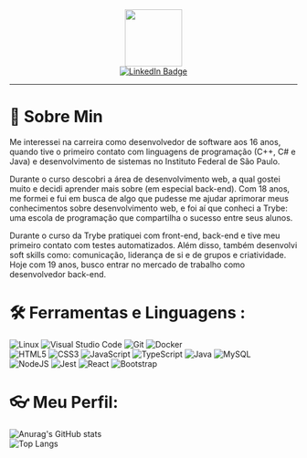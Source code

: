 <div id="header" align="center">
  <img src="https://media.giphy.com/media/M9gbBd9nbDrOTu1Mqx/giphy.gif" width="100"/> </br>
  <a href="your-linkedin-URL">
    <img src="https://img.shields.io/badge/LinkedIn-blue?style=for-the-badge&logo=linkedin&logoColor=white" alt="LinkedIn Badge"/>
  </a>
</div>

---

# 📖 Sobre Min

Me interessei na carreira como desenvolvedor de software aos 16 anos, quando tive o primeiro contato com linguagens de programação (C++, C# e Java) e desenvolvimento de sistemas no Instituto Federal de São Paulo.
 
Durante o curso descobri a área de desenvolvimento web, a qual gostei muito e decidi aprender mais sobre (em especial back-end). Com 18 anos, me formei e fui em busca de algo que pudesse me ajudar aprimorar meus conhecimentos sobre desenvolvimento web, e foi aí que conheci a Trybe: uma escola de programação que compartilha o sucesso entre seus alunos. 
 
Durante o curso da Trybe pratiquei com front-end, back-end e tive meu primeiro contato com testes automatizados. Além disso, também desenvolvi soft skills como: comunicação, liderança de si e de grupos e criatividade. Hoje com 19 anos, busco entrar no mercado de trabalho como desenvolvedor back-end.

# 🛠️ Ferramentas e Linguagens :
![Linux](https://img.shields.io/badge/Linux-FCC624?style=for-the-badge&logo=linux&logoColor=black)
![Visual Studio Code](https://img.shields.io/badge/Visual%20Studio%20Code-0078d7.svg?style=for-the-badge&logo=visual-studio-code&logoColor=white)
![Git](https://img.shields.io/badge/git-%23F05033.svg?style=for-the-badge&logo=git&logoColor=white)
![Docker](https://img.shields.io/badge/docker-%230db7ed.svg?style=for-the-badge&logo=docker&logoColor=white) </br>
![HTML5](https://img.shields.io/badge/html5-%23E34F26.svg?style=for-the-badge&logo=html5&logoColor=white)
![CSS3](https://img.shields.io/badge/css3-%231572B6.svg?style=for-the-badge&logo=css3&logoColor=white)
![JavaScript](https://img.shields.io/badge/javascript-%23323330.svg?style=for-the-badge&logo=javascript&logoColor=%23F7DF1E)
![TypeScript](https://img.shields.io/badge/typescript-%23007ACC.svg?style=for-the-badge&logo=typescript&logoColor=white)
![Java](https://img.shields.io/badge/java-%23ED8B00.svg?style=for-the-badge&logo=java&logoColor=white)
![MySQL](https://img.shields.io/badge/mysql-%2300f.svg?style=for-the-badge&logo=mysql&logoColor=white) </br>
![NodeJS](https://img.shields.io/badge/node.js-6DA55F?style=for-the-badge&logo=node.js&logoColor=white)
![Jest](https://img.shields.io/badge/-jest-%23C21325?style=for-the-badge&logo=jest&logoColor=white)
![React](https://img.shields.io/badge/react-%2320232a.svg?style=for-the-badge&logo=react&logoColor=%2361DAFB)
![Bootstrap](https://img.shields.io/badge/bootstrap-%23563D7C.svg?style=for-the-badge&logo=bootstrap&logoColor=white)

# 👓 Meu Perfil:

![Anurag's GitHub stats](https://github-readme-stats.vercel.app/api?username=FabioAdrianoSilveira&show_icons=true&theme=tokyonight) </br>
![Top Langs](https://github-readme-stats.vercel.app/api/top-langs/?username=FabioAdrianoSilveira&theme=tokyonight)
